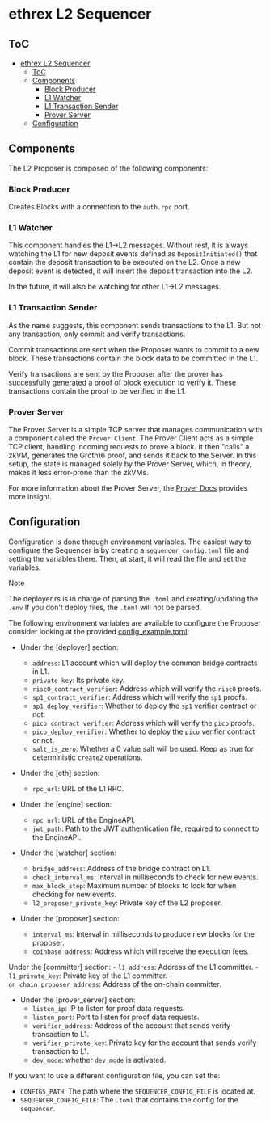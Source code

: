 # ethrex L2 Sequencer

## ToC

- [ethrex L2 Sequencer](#ethrex-l2-sequencer)
  - [ToC](#toc)
  - [Components](#components)
    - [Block Producer](#block-producer)
    - [L1 Watcher](#l1-watcher)
    - [L1 Transaction Sender](#l1-transaction-sender)
    - [Prover Server](#prover-server)
  - [Configuration](#configuration)

## Components

The L2 Proposer is composed of the following components:

### Block Producer

Creates Blocks with a connection to the `auth.rpc` port.

### L1 Watcher

This component handles the L1->L2 messages. Without rest, it is always watching the L1 for new deposit events defined as `DepositInitiated()` that contain the deposit transaction to be executed on the L2. Once a new deposit event is detected, it will insert the deposit transaction into the L2.

In the future, it will also be watching for other L1->L2 messages.

### L1 Transaction Sender

As the name suggests, this component sends transactions to the L1. But not any transaction, only commit and verify transactions.

Commit transactions are sent when the Proposer wants to commit to a new block. These transactions contain the block data to be committed in the L1.

Verify transactions are sent by the Proposer after the prover has successfully generated a proof of block execution to verify it. These transactions contain the proof to be verified in the L1.

### Prover Server

The Prover Server is a simple TCP server that manages communication with a component called the `Prover Client`. The Prover Client acts as a simple TCP client, handling incoming requests to prove a block. It then "calls" a zkVM, generates the Groth16 proof, and sends it back to the Server. In this setup, the state is managed solely by the Prover Server, which, in theory, makes it less error-prone than the zkVMs.

For more information about the Prover Server, the [Prover Docs](./prover.md) provides more insight.

## Configuration

Configuration is done through environment variables. The easiest way to configure the Sequencer is by creating a `sequencer_config.toml` file and setting the variables there. Then, at start, it will read the file and set the variables.

> [!NOTE]
> The deployer.rs is in charge of parsing the `.toml` and creating/updating the `.env`
> If you don't deploy files, the `.toml` will not be parsed.

The following environment variables are available to configure the Proposer consider looking at the provided [config_example.toml](../configs/config_example.toml):

<!-- NOTE: Mantain the sections in the same order as present in [config_example.toml](../configs/config_example.toml). -->

- Under the [deployer] section:

  - `address`: L1 account which will deploy the common bridge contracts in L1.
  - `private key`: Its private key.
  - `risc0_contract_verifier`: Address which will verify the `risc0` proofs.
  - `sp1_contract_verifier`: Address which will verify the `sp1` proofs.
  - `sp1_deploy_verifier`: Whether to deploy the `sp1` verifier contract or not.
  - `pico_contract_verifier`: Address which will verify the `pico` proofs.
  - `pico_deploy_verifier`: Whether to deploy the `pico` verifier contract or not.
  - `salt_is_zero`: Whether a 0 value salt will be used. Keep as true for deterministic `create2` operations.

- Under the [eth] section:

  - `rpc_url`: URL of the L1 RPC.

- Under the [engine] section:

  - `rpc_url`: URL of the EngineAPI.
  - `jwt_path`: Path to the JWT authentication file, required to connect to the EngineAPI.

- Under the [watcher] section:

  - `bridge_address`: Address of the bridge contract on L1.
  - `check_interval_ms`: Interval in milliseconds to check for new events.
  - `max_block_step`: Maximum number of blocks to look for when checking for new events.
  - `l2_proposer_private_key`: Private key of the L2 proposer.

- Under the [proposer] section:
  - `interval_ms`: Interval in milliseconds to produce new blocks for the proposer.
  - `coinbase address`: Address which will receive the execution fees.

Under the [committer] section: - `l1_address`: Address of the L1 committer. - `l1_private_key`: Private key of the L1 committer. - `on_chain_proposer_address`: Address of the on-chain committer.

- Under the [prover_server] section:
  - `listen_ip`: IP to listen for proof data requests.
  - `listen_port`: Port to listen for proof data requests.
  - `verifier_address`: Address of the account that sends verify transaction to L1.
  - `verifier_private_key`: Private key for the account that sends verify transaction to L1.
  - `dev_mode`: whether `dev_mode` is activated.

If you want to use a different configuration file, you can set the:

- `CONFIGS_PATH`: The path where the `SEQUENCER_CONFIG_FILE` is located at.
- `SEQUENCER_CONFIG_FILE`: The `.toml` that contains the config for the `sequencer`.
